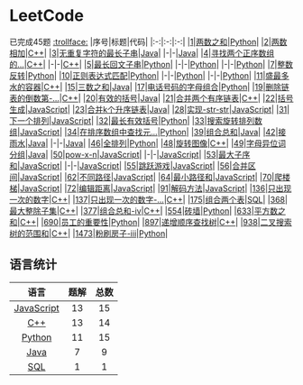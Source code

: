 # LeetCode
已完成45题
[:trollface:](./REWRITE.md)
|序号|标题|代码|
|:-:|:-:|:-:|
|[1](https://leetcode-cn.com/problems/two-sum/)|[两数之和](./docs/1.两数之和.md)|[Python](./codes/1.两数之和.py)|
|[2](https://leetcode-cn.com/problems/add-two-numbers/)|[两数相加](./docs/2.两数相加.md)|[C++](./codes/2.两数相加.cpp)|
|[3](https://leetcode-cn.com/problems/longest-substring-without-repeating-characters/)|[无重复字符的最长子串](./docs/3.无重复字符的最长子串.md)|[Java](./codes/3.无重复字符的最长子串_1.java)|
|-|-|[Java](./codes/3.无重复字符的最长子串_2.java)|
|[4](https://leetcode-cn.com/problems/median-of-two-sorted-arrays/description/)|[寻找两个正序数组的...](./docs/4.寻找两个正序数组的中位数.md)|[C++](./codes/4.寻找两个正序数组的中位数_1.cpp)|
|-|-|[C++](./codes/4.寻找两个正序数组的中位数_2.cpp)|
|[5](https://leetcode-cn.com/problems/longest-palindromic-substring/)|[最长回文子串](./docs/5.最长回文子串.md)|[Python](./codes/5.最长回文子串_1.py)|
|-|-|[Python](./codes/5.最长回文子串_2.py)|
|-|-|[Python](./codes/5.最长回文子串_3.py)|
|[7](https://leetcode-cn.com/problems/reverse-integer/description/)|[整数反转](./docs/7.整数反转.md)|[Python](./codes/7.整数反转.py)|
|[10](https://leetcode-cn.com/problems/regular-expression-matching/description/)|[正则表达式匹配](./docs/10.正则表达式匹配.md)|[Python](./codes/10.正则表达式匹配_1.py)|
|-|-|[Python](./codes/10.正则表达式匹配_2.py)|
|-|-|[Python](./codes/10.正则表达式匹配_3.py)|
|[11](https://leetcode-cn.com/problems/container-with-most-water/description/)|[盛最多水的容器](./docs/11.盛最多水的容器.md)|[C++](./codes/11.盛最多水的容器.cpp)|
|[15](https://leetcode-cn.com/problems/3sum/description/)|[三数之和](./docs/15.三数之和.md)|[Java](./codes/15.三数之和.java)|
|[17](https://leetcode-cn.com/problems/letter-combinations-of-a-phone-number/description/)|[电话号码的字母组合](./docs/17.电话号码的字母组合.md)|[Python](./codes/17.电话号码的字母组合.py)|
|[19](https://leetcode-cn.com/problems/remove-nth-node-from-end-of-list/description/)|[删除链表的倒数第-...](./docs/19.删除链表的倒数第-n-个结点.md)|[C++](./codes/19.删除链表的倒数第-n-个结点.cpp)|
|[20](https://leetcode-cn.com/problems/valid-parentheses/description/)|[有效的括号](./docs/20.有效的括号.md)|[Java](./codes/20.有效的括号.java)|
|[21](https://leetcode-cn.com/problems/merge-two-sorted-lists/description/)|[合并两个有序链表](./docs/21.合并两个有序链表.md)|[C++](./codes/21.合并两个有序链表.cpp)|
|[22](https://leetcode-cn.com/problems/generate-parentheses/description/)|[括号生成](./docs/22.括号生成.md)|[JavaScript](./codes/22.括号生成.js)|
|[23](https://leetcode-cn.com/problems/merge-k-sorted-lists/description/)|[合并k个升序链表](./docs/23.合并k个升序链表.md)|[Java](./codes/23.合并k个升序链表.java)|
|[28](https://leetcode-cn.com/problems/implement-strstr/description/)|[实现-str-str](./docs/28.实现-str-str.md)|[JavaScript](./codes/28.实现-str-str.js)|
|[31](https://leetcode-cn.com/problems/next-permutation/description/)|[下一个排列](./docs/31.下一个排列.md)|[JavaScript](./codes/31.下一个排列.js)|
|[32](https://leetcode-cn.com/problems/longest-valid-parentheses/description/)|[最长有效括号](./docs/32.最长有效括号.md)|[Python](./codes/32.最长有效括号.py)|
|[33](https://leetcode-cn.com/problems/search-in-rotated-sorted-array/description/)|[搜索旋转排列数组](./docs/33.搜索旋转排列数组.md)|[JavaScript](./codes/33.搜索旋转排序数组.js)|
|[34](https://leetcode-cn.com/problems/find-first-and-last-position-of-element-in-sorted-array/description/)|[在排序数组中查找元...](./docs/34.在排序数组中查找元素的第一个和最后一个位置.md)|[Python](./codes/34.在排序数组中查找元素的第一个和最后一个位置.py)|
|[39](https://leetcode-cn.com/problems/combination-sum/description/)|[组合总和](./docs/39.组合总和.md)|[Java](./codes/39.组合总和.java)|
|[42](https://leetcode-cn.com/problems/trapping-rain-water/description/)|[接雨水](./docs/42.接雨水.md)|[Java](./codes/42.接雨水_1.java)|
|-|-|[Java](./codes/42.接雨水_2.java)|
|[46](https://leetcode-cn.com/problems/permutations/description/)|[全排列](./docs/46.全排列.md)|[Python](./codes/46.全排列.py)|
|[48](https://leetcode-cn.com/problems/rotate-image/description/)|[旋转图像](./docs/48.旋转图像.md)|[C++](./codes/48.旋转图像.cpp)|
|[49](https://leetcode-cn.com/problems/group-anagrams/description/)|[字母异位词分组](./docs/49.字母异位词分组.md)|[Java](./codes/49.字母异位词分组.java)|
|[50](https://leetcode-cn.com/problems/powx-n/description/)|[pow-x-n](./docs/50.pow-x-n.md)|[JavaScript](./codes/50.pow-x-n_1.js)|
|-|-|[JavaScript](./codes/50.pow-x-n_2.js)|
|[53](https://leetcode-cn.com/problems/maximum-subarray/description/)|[最大子序和](./docs/53.最大子序和.md)|[JavaScript](./codes/53.最大子序和_1.js)|
|-|-|[JavaScript](./codes/53.最大子序和_2.js)|
|[55](https://leetcode-cn.com/problems/jump-game/description/)|[跳跃游戏](./docs/55.跳跃游戏.md)|[JavaScript](./codes/55.跳跃游戏.js)|
|[56](https://leetcode-cn.com/problems/merge-intervals/description/)|[合并区间](./docs/56.合并区间.md)|[JavaScript](./codes/56.合并区间.js)|
|[62](https://leetcode-cn.com/problems/unique-paths/description/)|[不同路径](./docs/62.不同路径.md)|[JavaScript](./codes/62.不同路径.js)|
|[64](https://leetcode-cn.com/problems/minimum-path-sum/description/)|[最小路径和](./docs/64.最小路径和.md)|[JavaScript](./codes/64.最小路径和.js)|
|[70](https://leetcode-cn.com/problems/climbing-stairs/description/)|[爬楼梯](./docs/70.爬楼梯.md)|[JavaScript](./codes/70.爬楼梯.js)|
|[72](https://leetcode-cn.com/problems/edit-distance/description/)|[编辑距离](./docs/72.编辑距离.md)|[JavaScript](./codes/72.编辑距离.js)|
|[91](https://leetcode-cn.com/problems/decode-ways/description/)|[解码方法](./docs/91.解码方法.md)|[JavaScript](./codes/91.解码方法.js)|
|[136](https://leetcode-cn.com/problems/single-number/description/)|[只出现一次的数字](./docs/136.只出现一次的数字.md)|[C++](./codes/136.只出现一次的数字.cpp)|
|[137](https://leetcode-cn.com/problems/single-number-ii/description/)|[只出现一次的数字-...](./docs/137.只出现一次的数字-ii.md)|[C++](./codes/137.只出现一次的数字-ii.cpp)|
|[175](https://leetcode-cn.com/problems/combine-two-tables/description/)|[组合两个表](./docs/175.组合两个表.md)|[SQL](./codes/175.组合两个表.sql)|
|[368](https://leetcode-cn.com/problems/largest-divisible-subset/description/)|[最大整除子集](./docs/368.最大整除子集.md)|[C++](./codes/368.最大整除子集.cpp)|
|[377](https://leetcode-cn.com/problems/combination-sum-iv/description/)|[组合总和-ⅳ](./docs/377.组合总和-ⅳ.md)|[C++](./codes/377.组合总和-ⅳ.cpp)|
|[554](https://leetcode-cn.com/problems/brick-wall/description/)|[砖墙](./docs/554.砖墙.md)|[Python](./codes/554.砖墙.py)|
|[633](https://leetcode-cn.com/problems/sum-of-square-numbers/description/)|[平方数之和](./docs/633.平方数之和.md)|[C++](./codes/633.平方数之和.cpp)|
|[690](https://leetcode-cn.com/problems/employee-importance/description/)|[员工的重要性](./docs/690.员工的重要性.md)|[Python](./codes/690.员工的重要性.py)|
|[897](https://leetcode-cn.com/problems/increasing-order-search-tree/description/)|[递增顺序查找树](./docs/897.递增顺序查找树.md)|[C++](./codes/897.递增顺序查找树.cpp)|
|[938](https://leetcode-cn.com/problems/range-sum-of-bst/description/)|[二叉搜索树的范围和](./docs/938.二叉搜索树的范围和.md)|[C++](./codes/938.二叉搜索树的范围和.cpp)|
|[1473](https://leetcode-cn.com/problems/paint-house-iii/description/)|[粉刷房子-iii](./docs/1473.粉刷房子-iii.md)|[Python](./codes/1473.粉刷房子-iii.py)|
## 语言统计
|语言|题解|总数|
|:-:|:-:|:-:|
|[JavaScript](https://github.com/bian-hengwei/LeetCode/search?l=js)|13|15|
|[C++](https://github.com/bian-hengwei/LeetCode/search?l=cpp)|13|14|
|[Python](https://github.com/bian-hengwei/LeetCode/search?l=python)|11|15|
|[Java](https://github.com/bian-hengwei/LeetCode/search?l=java)|7|9|
|[SQL](https://github.com/bian-hengwei/LeetCode/search?l=sql)|1|1|
